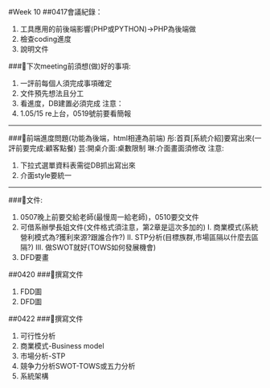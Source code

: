 #Week 10
##0417會議紀錄：
1.	工具應用的前後端影響(PHP或PYTHON)->PHP為後端做
2.	檢查coding進度
3.	說明文件

###📌下次meeting前須想(做)好的事項:
1.	一評前每個人須完成事項確定
2.	文件預先想法且分工
3.	看進度，DB建置必須完成
注意：
1.	1.05/15 re上台，0519號前要看簡報
----------------------------------------------------
###📌前端進度問題(功能為後端，html相連為前端)
彤:首頁[系統介紹]要寫出來(一評前要完成:顧客點餐)
芸:開桌介面:桌數限制
琳:介面畫面須修改
注意:
1.	下拉式選單資料表需從DB抓出寫出來
2.	介面style要統一
----------------------------------------------------
###📌文件:
1.	0507晚上前要交給老師(最慢周一給老師)，0510要交文件
2.	可借系辦學長姐文件(文件格式須注意，第2章是這次多加的)
I.	商業模式(系統營利模式為?獲利來源?跟誰合作?)
II.	STP分析(目標族群,市場區隔以什麼去區隔?)
III.	做SWOT就好(TOWS如何發展機會)
1.	DFD要畫

##0420
###📌撰寫文件
1.	FDD圖
2.	DFD圖

##0422
###📌撰寫文件
1.	可行性分析
2.	商業模式-Business model
3.	市場分析-STP
4.	競争力分析SWOT-TOWS或五力分析
5.	系統架構
